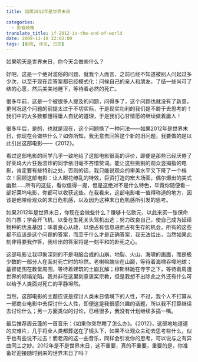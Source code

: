 ```yaml
---
title: 如果2012年是世界末日

categories:
  - 影音映像
translate_title: if-2012-is-the-end-of-world
date: 2009-11-18 22:02:00
tags: [影视, 评论, 日志]
---
```


如果明天是世界末日，你今天会做些什么？

好吧，这是一个绝对滥俗的问题，就我个人而言，之前已经不知道被别人问起过多少次，以至于现在连答案都已经模式化：问候自己的亲人和朋友，了结一些尚可了结的心愿，然后美美地睡下，等待着必然的死亡。

很多年前，这是一个被很多人提及的问题，问得多了，这个问题也就没有了新意，更何况这个问题的前提太过于不切实际，于是现实功利的我们是不屑于去思考的！我们中的大多数都懂得庸人自扰的道理，于是我们心甘情愿的继续做着庸人！

很多年后，是的，也就是现在，这个问题换了一种问法——如果2012年是世界末日，你现在会做些什么？如你所知，我无意去回答这个新的旧问题，我要做的是以此引出这部电影——《2012》。

看过这部电影的同学几乎一致地给了这部电影很高的评价，即便是那些已经厌倦了好莱坞大片狂轰滥炸的同学依旧毫不吝惜赞词。能让这些挑剔的观众竖拇指的电影，肯定要有些特别之处，否则的话，我只能说观众的审美水平又下降了一个档次！回顾这部电影：让人眼花缭乱的特效，巨资打造的宏大场面，偶尔爆出的美式幽默……所有的这些，看似值得一提，但是这绝对不是什么特色，毕竟你随便看一部好莱坞电影，你都可以收获这些。在我看来，这部电影唯一值得称道的地方，因该是他带给观众的末日危机感，以及因为这种末日危机感所引发的思考。

如果2012年是世界末日，你现在会做些什么？赚够十亿欧元，以此来买一张保命的门票；学会开飞机，以备在生死关头驾机出逃；努力改良自己，使自己成为延续物种的优良基因；昧着良心从政，以便占有信息进而占有生存的机会。所有的这些都不应该是这个问题的答案，而至于什么才是正确答案，我无法给出，当然如果此刻非得要我作答，我给出的答案将是一刻平和的赴死之心。

这部电影让我印象深刻的不是电脑合成的山崩、地裂、火山、海啸的画面，而是极少数的一部分人在面对死亡时的坦然。老喇嘛端坐在山巅，等待着海啸吞噬地球；基督徒围在教堂周围，等待着建筑的土崩瓦解；穆斯林跪在寺宇之下，等待着周遭世界的倾塌沦陷。我并非在这里刻意褒奖宗教，但是我想不出除此之外还有什么可以给予人类面对死亡的平静坦然。

当然，这部电影的主题应该是探讨人类末日情境下的人性，不过，我个人不打算从一部商业电影中去探讨什么人性，即便这是我很感兴趣的话题，所以我不打算继续去讨论什么；另一方面类似的讨论，已经很多，我没有计划继续多插一嘴。

最后推荐周云蓬的一首音乐：《如果你突然瞎了怎么办》。《2012》，这部地地道道的灾难片，几乎将全人类都葬送在了镜头下，如果不让观众主动去思考些什么，似乎也有些说不过去！而老周的这一曲音乐，同样会引发你的思考，可以说与之有异曲同工之妙。2012年是不是世界末日，这不重要，真的不重要，重要的是，你准备好迎接随时到来的世界末日了吗？
